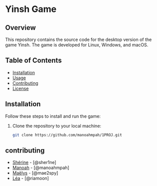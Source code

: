 # Yinsh Game

## Overview
This repository contains the source code for the desktop version of the game Yinsh. The game is developed for Linux, Windows, and macOS.

## Table of Contents
- [Installation](#installation)
- [Usage](#usage)
- [Contributing](#contributing)
- [License](#license)

## Installation
Follow these steps to install and run the game:

1. Clone the repository to your local machine:
   ```bash
   git clone https://github.com/manoahmpah/1PROJ.git

## contributing
- [Shérine](https://github.com/sher1ne) - [@sher1ne]
- [Manoah](https://github.com/manoahmpah) - [@manoahmpah]
- [Maëlys](https://github.com/mae2spy) - [@mae2spy]
- [Léa](https://github.com/riamoon) - [@riamoon]
